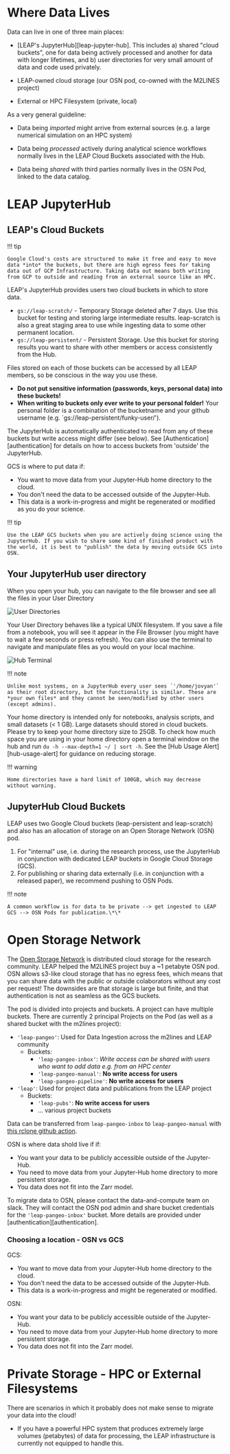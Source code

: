 # Where Data Lives

Data can live in one of three main places:

- [LEAP's JupyterHub][leap-jupyter-hub]. This includes a) shared "cloud buckets", one for data being actively processed and another for data with longer lifetimes, and b) user directories for very small amount of data and code used privately.

- LEAP-owned cloud storage (our OSN pod, co-owned with the M2LINES project)

- External or HPC Filesystem (private, local)

As a very general guideline:

- Data being *imported* might arrive from external sources (e.g. a large numerical simulation on an HPC system)

- Data being *processed* actively during analytical science workflows normally lives in the LEAP Cloud Buckets associated with the Hub.

- Data being *shared* with third parties normally lives in the OSN Pod, linked to the data catalog.

# LEAP JupyterHub

## LEAP's Cloud Buckets

!!! tip

    Google Cloud's costs are structured to make it free and easy to move data *into* the buckets, but there are high egress fees for taking data out of GCP Infrastructure. Taking data out means both writing from GCP to outside and reading from an external source like an HPC.

LEAP's JupyterHub provides users two cloud buckets in which to store data.

- `gs://leap-scratch/` - Temporary Storage deleted after 7 days. Use this bucket for testing and storing large intermediate results. leap-scratch is also a great staging area to use while ingesting data to some other permanent location.
- `gs://leap-persistent/` - Persistent Storage. Use this bucket for storing results you want to share with other members or access consistently from the Hub.

Files stored on each of those buckets can be accessed by all LEAP members, so be conscious in the way you use these.

- **Do not put sensitive information (passwords, keys, personal data) into these buckets!**
- **When writing to buckets only ever write to your personal folder!** Your personal folder is a combination of the bucketname and your github username (e.g. \`gs://leap-persistent/funky-user/').

The JupyterHub is automatically authenticated to read from any of these buckets but write access might differ (see below). See [Authentication][authentication] for details on how to access buckets from 'outside' the JupyterHub.

GCS is where to put data if:

- You want to move data from your Jupyter-Hub home directory to the cloud.
- You don't need the data to be accessed outside of the Jupyter-Hub.
- This data is a work-in-progress and might be regenerated or modified as you do your science.

!!! tip

    Use the LEAP GCS buckets when you are actively doing science using the JupyterHub. If you wish to share some kind of finished product with the world, it is best to "publish" the data by moving outside GCS into OSN.

## Your JupyterHub user directory

When you open your hub, you can navigate to the file browser and see all the files in your User Directory

![User Directories](../assets/user_directories.png)

Your User Directory behaves like a typical UNIX filesystem. If you save a file from a notebook, you will see it appear in the File Browser (you might have to wait a few seconds or press refresh). You can also use the terminal to navigate and manipulate files as you would on your local machine.

![Hub Terminal](../assets/hub_terminal.png)

!!! note

    Unlike most systems, on a JupyterHub every user sees `'/home/jovyan'` as their root directory, but the functionality is similar. These are *your own files* and they cannot be seen/modified by other users (except admins).

Your home directory is intended only for notebooks, analysis scripts, and small datasets (< 1 GB). Large datasets should stored in cloud buckets. Please try to keep your home directory size to 25GB. To check how much space you are using in your home directory open a terminal window on the hub and run `du -h --max-depth=1 ~/ | sort -h`.
See the [Hub Usage Alert][hub-usage-alert] for guidance on reducing storage.

!!! warning

    Home directories have a hard limit of 100GB, which may decrease without warning.

## JupyterHub Cloud Buckets

LEAP uses two Google Cloud buckets (leap-persistent and leap-scratch) and also has an allocation of storage on an Open Storage Network (OSN) pod.

1. For "internal" use, i.e. during the research process, use the JupyterHub in conjunction with dedicated LEAP buckets in Google Cloud Storage (GCS).
1. For publishing or sharing data externally (i.e. in conjunction with a released paper), we recommend pushing to OSN Pods.

!!! note

    A common workflow is for data to be private --> get ingested to LEAP GCS --> OSN Pods for publication.\*\*

# Open Storage Network

The [Open Storage Network](https://www.openstoragenetwork.org/) is distributed cloud storage for the research community. LEAP helped the M2LINES project buy a ~1 petabyte OSN pod. OSN allows s3-like cloud storage that has no egress fees, which means that you can share data with the public or outside colaborators without any cost per request! The downsides are that storage is large but finite, and that authentication is not as seamless as the GCS buckets.

The pod is divided into projects and buckets. A project can have multiple buckets. There are currently 2 principal Projects on the Pod (as well as a shared bucket with the m2lines project):

- `'leap-pangeo'`: Used for Data Ingestion across the m2lines and LEAP community
    - Buckets:
        - `'leap-pangeo-inbox'`: *Write access can be shared with users who want to add data e.g. from an HPC center*
        - `'leap-pangeo-manual'`: **No write access for users**
        - `'leap-pangeo-pipeline'`: **No write access for users**
- `'leap'`: Used for project data and publications from the LEAP project
    - Buckets:
        - `'leap-pubs'`: **No write access for users**
        - ... various project buckets

Data can be transferred from `leap-pangeo-inbox` to `leap-pangeo-manual` with [this rclone github action](https://github.com/leap-stc/data-management/actions/runs/11167922927/workflow).

OSN is where data shold live if if:

- You want your data to be publicly accessible outside of the Jupyter-Hub.
- You need to move data from your Jupyter-Hub home directory to more persistent storage.
- You data does not fit into the Zarr model.

To migrate data to OSN, please contact the data-and-compute team on slack. They will contact the OSN pod admin and share bucket credentials for the `'leap-pangeo-inbox'` bucket. More details are provided under [authentication][authentication].

### Choosing a location - OSN vs GCS

GCS:

- You want to move data from your Jupyter-Hub home directory to the cloud.
- You don't need the data to be accessed outside of the Jupyter-Hub.
- This data is a work-in-progress and might be regenerated or modified.

OSN:

- You want your data to be publicly accessible outside of the Jupyter-Hub.
- You need to move data from your Jupyter-Hub home directory to more persistent storage.
- You data does not fit into the Zarr model.

# Private Storage - HPC or External Filesystems

There are scenarios in which it probably does not make sense to migrate your data into the cloud!

- If you have a powerful HPC system that produces extremely large volumes (petabytes) of data for processing, the LEAP infrastructure is currently not equipped to handle this.
